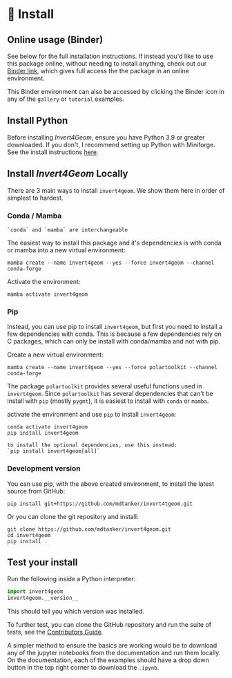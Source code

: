 # 🚀 Install

## Online usage (Binder)

See below for the full installation instructions.
If instead you'd like to use this package online, without needing to install anything, check out our [Binder link](https://mybinder.org/v2/gh/mdtanker/invert4geom/main), which gives full access the the package in an online environment.

This Binder environment can also be accessed by clicking the Binder icon in any of the `gallery` or `tutorial` examples.

## Install Python

Before installing _Invert4Geom_, ensure you have Python 3.9 or greater downloaded.
If you don't, I recommend setting up Python with Miniforge.
See the install instructions [here](https://github.com/conda-forge/miniforge).

## Install _Invert4Geom_ Locally

There are 3 main ways to install `invert4geom`. We show them here in order of simplest to hardest.

### Conda / Mamba

```{note}
`conda` and `mamba` are interchangeable
```

The easiest way to install this package and it's dependencies is with conda or mamba into a new virtual environment:

    mamba create --name invert4geom --yes --force invert4geom --channel conda-forge

Activate the environment:

    mamba activate invert4geom

### Pip

Instead, you can use pip to install `invert4geom`, but first you need to install a few dependencies with conda.
This is because a few dependencies rely on C packages, which can only be install with conda/mamba and not with pip.

Create a new virtual environment:

```
mamba create --name invert4geom --yes --force polartoolkit --channel conda-forge
```

The package `polartoolkit` provides several useful functions used in `invert4geom`.
Since `polartoolkit` has several dependencies that can't be install with `pip` (mostly `pygmt`), it is easiest to install with `conda` or `mamba`.

activate the environment and use `pip` to install `invert4geom`:

```
conda activate invert4geom
pip install invert4geom
```

```{note}
to install the optional dependencies, use this instead:
`pip install invert4geom[all]`
```

### Development version

You can use pip, with the above created environment, to install the latest source from GitHub:

    pip install git+https://github.com/mdtanker/invert4tgeom.git

Or you can clone the git repository and install:


    git clone https://github.com/mdtanker/invert4geom.git
    cd invert4geom
    pip install .

## Test your install

Run the following inside a Python interpreter:

```python
import invert4geom
invert4geom.__version__
```

This should tell you which version was installed.

To further test, you can clone the GitHub repository and run the suite of tests, see the [Contributors Guide](https://invert4geom.readthedocs.io/en/latest/contributing.html).

A simpler method to ensure the basics are working would be to download any of the jupyter notebooks from the documentation and run them locally. On the documentation, each of the examples should have a drop down button in the top right corner to download the `.ipynb`.